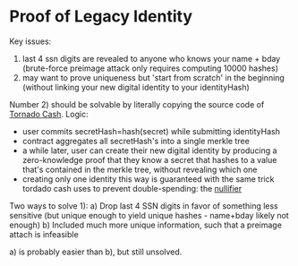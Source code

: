 # Proof of Legacy Identity

Key issues: 
 1) last 4 ssn digits are revealed to anyone who knows your name + bday (brute-force preimage attack only requires computing 10000 hashes)
 2) may want to prove uniqueness but 'start from scratch' in the beginning (without linking your new digital identity to your identityHash)

Number 2) should be solvable by literally copying the source code of [Tornado Cash](https://github.com/tornadocash). Logic: 
- user commits secretHash=hash(secret) while submitting identityHash
- contract aggregates all secretHash's into a single merkle tree
- a while later, user can create their new digital identity by producing a zero-knowledge proof that they know a secret that hashes to a value that's contained in the merkle tree, without revealing which one
- creating only one identity this way is guaranteed with the same trick tordado cash uses to prevent double-spending: the [nullifier](https://docs.tornado.cash/how-does-tornado.cash-work)

Two ways to solve 1):
 a) Drop last 4 SSN digits in favor of something less sensitive (but unique enough to yield unique hashes - name+bday likely not enough)
 b) Included much more unique information, such that a preimage attach is infeasible
 
 a) is probably easier than b), but still unsolved.
